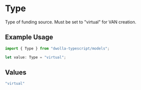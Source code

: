# Type

Type of funding source. Must be set to "virtual" for VAN creation.

## Example Usage

```typescript
import { Type } from "dwolla-typescript/models";

let value: Type = "virtual";
```

## Values

```typescript
"virtual"
```